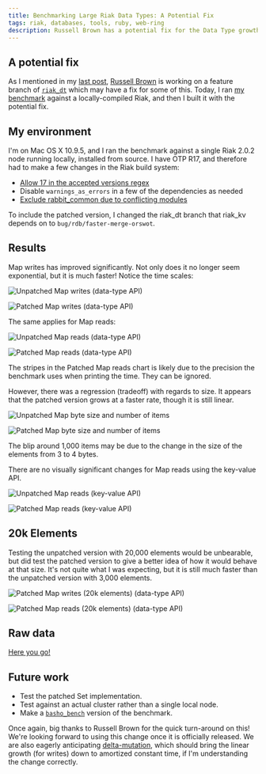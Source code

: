 ```yaml
---
title: Benchmarking Large Riak Data Types: A Potential Fix
tags: riak, databases, tools, ruby, web-ring
description: Russell Brown has a potential fix for the Data Type growth
---
```


## A potential fix

As I mentioned in my
[last post](/posts/2014-12-02-benchmarking-large-riak-data-types-continued.html),
[Russell Brown](https://github.com/russelldb) is working on a
feature branch
of [`riak_dt`](https://github.com/basho/riak_dt) which may have a fix for some
of this. Today, I ran
[my benchmark](/posts/2014-12-01-benchmarking-large-riak-data-types.html) against a
locally-compiled Riak, and then I built it with the potential fix.


## My environment

I'm on Mac OS X 10.9.5, and I ran the benchmark against a single Riak 2.0.2 node
running locally, installed from source. I have OTP R17, and therefore had to make a few changes in the Riak build system:

- [Allow 17 in the accepted versions regex](https://github.com/basho/riak_kv/issues/919)
- Disable `warnings_as_errors` in a few of the dependencies as needed
- [Exclude rabbit_common due to conflicting modules](http://lists.basho.com/pipermail/riak-users_lists.basho.com/2011-July/004996.html)

To include the patched version, I changed the riak_dt branch that riak_kv depends on to `bug/rdb/faster-merge-orswot`.


## Results

Map writes has improved significantly. Not only does it no longer seem exponential, but it is much faster! Notice the time scales:

![Unpatched Map writes (data-type API)](/images/2014-12-01-riak-benchmark/unpatched-map-dt-writes.png)

![Patched Map writes (data-type API)](/images/2014-12-01-riak-benchmark/patched-map-dt-writes.png)

The same applies for Map reads:


![Unpatched Map reads (data-type API)](/images/2014-12-01-riak-benchmark/unpatched-map-dt-reads.png)

![Patched Map reads (data-type API)](/images/2014-12-01-riak-benchmark/patched-map-dt-reads.png)

The stripes in the Patched Map reads chart is likely due to the precision the
benchmark uses when printing the time. They can be ignored.

However, there was a regression (tradeoff) with regards to size. It appears
that the patched version grows at a faster rate, though it is still linear.

![Unpatched Map byte size and number of items](/images/2014-12-01-riak-benchmark/unpatched-map-size.png)

![Patched Map byte size and number of items](/images/2014-12-01-riak-benchmark/patched-map-size.png)

The blip around 1,000 items may be due to the change in the size of the elements
from 3 to 4 bytes.

There are no visually significant changes for Map reads using the key-value API.

![Unpatched Map reads (key-value API)](/images/2014-12-01-riak-benchmark/unpatched-map-kv-reads.png)

![Patched Map reads (key-value API)](/images/2014-12-01-riak-benchmark/patched-map-kv-reads.png)



## 20k Elements

Testing the unpatched version with 20,000 elements would be unbearable, but did
test the patched version to give a better idea of how it would behave at that
size. It's not quite what I was expecting, but it is still much faster than the unpatched version with 3,000 elements.

![Patched Map writes (20k elements) (data-type API)](/images/2014-12-01-riak-benchmark/patched-map-dt-writes-20k.png)

![Patched Map reads (20k elements) (data-type API)](/images/2014-12-01-riak-benchmark/patched-map-dt-reads-20k.png)


## Raw data

[Here you go!](/files/riak-benchmark-results.tar.gz)


## Future work

- Test the patched Set implementation.
- Test against an actual cluster rather than a single local node.
- Make a [`basho_bench`](https://github.com/basho/basho_bench) version of the
  benchmark.

Once again, big thanks to Russell Brown for the quick turn-around on this! We're looking
forward to using this change once it is officially released. We are also
eagerly anticipating [delta-mutation](http://arxiv.org/abs/1410.2803), which
should bring the linear growth (for writes) down to amortized constant time,
if I'm understanding the change correctly.
